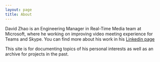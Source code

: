 ```yaml
---
layout: page
title: About
---
```


David Zhao is an Engineering Manager in Real-Time Media team at Microsoft, where he working on improving video meeting experience for Teams and Skype. You can find more about his work in his [Linkedin page](https://www.linkedin.com/in/drdavidzhao?lipi=urn%3Ali%3Apage%3Ad_flagship3_profile_view_base_contact_details%3BQ5MF0LC9QAyv%2BdwQZ5YQ7g%3D%3D)

This site is for documenting topics of his personal interests as well as an archive for projects in the past.